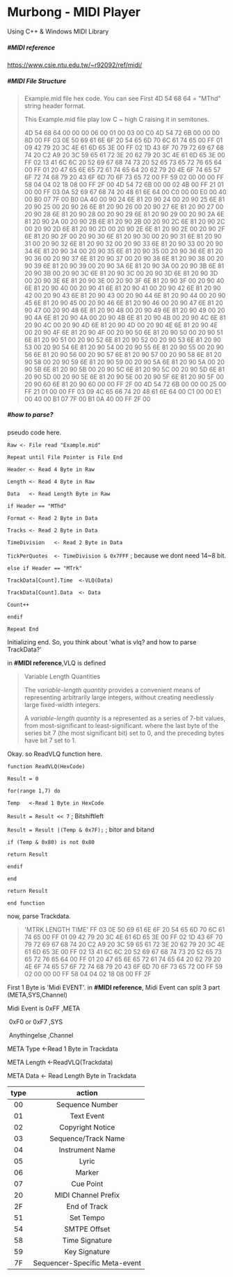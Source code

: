 # Murbong - MIDI Player

Using C++ & Windows MIDI Library



##### #MIDI reference

<https://www.csie.ntu.edu.tw/~r92092/ref/midi/>

##### #MIDI File Structure

> Example.mid file hex code. You can see First 4D 54 68 64 = "MThd" string header format.
>
> This Example.mid file play low C ~ high C raising it in semitones.
>
> 4D 54 68 64 00 00 00 06 00 01 00 03 00 C0 4D 54 72 6B 00 00 00 8D 00 FF 03 0E 50 69 61 6E 6F 20 54 65 6D 70 6C 61 74 65 00 FF 01 09 42 79 20 3C 4E 61 6D 65 3E 00 FF 02 1D 43 6F 70 79 72 69 67 68 74 20 C2 A9 20 3C 59 65 61 72 3E 20 62 79 20 3C 4E 61 6D 65 3E 00 FF 02 13 41 6C 6C 20 52 69 67 68 74 73 20 52 65 73 65 72 76 65 64 00 FF 01 20 47 65 6E 65 72 61 74 65 64 20 62 79 20 4E 6F 74 65 57 6F 72 74 68 79 20 43 6F 6D 70 6F 73 65 72 00 FF 59 02 00 00 00 FF 58 04 04 02 18 08 00 FF 2F 00 4D 54 72 6B 00 00 02 4B 00 FF 21 01 00 00 FF 03 0A 52 69 67 68 74 20 48 61 6E 64 00 C0 00 00 E0 00 40 00 B0 07 7F 00 B0 0A 40 00 90 24 6E 81 20 90 24 00 20 90 25 6E 81 20 90 25 00 20 90 26 6E 81 20 90 26 00 20 90 27 6E 81 20 90 27 00 20 90 28 6E 81 20 90 28 00 20 90 29 6E 81 20 90 29 00 20 90 2A 6E 81 20 90 2A 00 20 90 2B 6E 81 20 90 2B 00 20 90 2C 6E 81 20 90 2C 00 20 90 2D 6E 81 20 90 2D 00 20 90 2E 6E 81 20 90 2E 00 20 90 2F 6E 81 20 90 2F 00 20 90 30 6E 81 20 90 30 00 20 90 31 6E 81 20 90 31 00 20 90 32 6E 81 20 90 32 00 20 90 33 6E 81 20 90 33 00 20 90 34 6E 81 20 90 34 00 20 90 35 6E 81 20 90 35 00 20 90 36 6E 81 20 90 36 00 20 90 37 6E 81 20 90 37 00 20 90 38 6E 81 20 90 38 00 20 90 39 6E 81 20 90 39 00 20 90 3A 6E 81 20 90 3A 00 20 90 3B 6E 81 20 90 3B 00 20 90 3C 6E 81 20 90 3C 00 20 90 3D 6E 81 20 90 3D 00 20 90 3E 6E 81 20 90 3E 00 20 90 3F 6E 81 20 90 3F 00 20 90 40 6E 81 20 90 40 00 20 90 41 6E 81 20 90 41 00 20 90 42 6E 81 20 90 42 00 20 90 43 6E 81 20 90 43 00 20 90 44 6E 81 20 90 44 00 20 90 45 6E 81 20 90 45 00 20 90 46 6E 81 20 90 46 00 20 90 47 6E 81 20 90 47 00 20 90 48 6E 81 20 90 48 00 20 90 49 6E 81 20 90 49 00 20 90 4A 6E 81 20 90 4A 00 20 90 4B 6E 81 20 90 4B 00 20 90 4C 6E 81 20 90 4C 00 20 90 4D 6E 81 20 90 4D 00 20 90 4E 6E 81 20 90 4E 00 20 90 4F 6E 81 20 90 4F 00 20 90 50 6E 81 20 90 50 00 20 90 51 6E 81 20 90 51 00 20 90 52 6E 81 20 90 52 00 20 90 53 6E 81 20 90 53 00 20 90 54 6E 81 20 90 54 00 20 90 55 6E 81 20 90 55 00 20 90 56 6E 81 20 90 56 00 20 90 57 6E 81 20 90 57 00 20 90 58 6E 81 20 90 58 00 20 90 59 6E 81 20 90 59 00 20 90 5A 6E 81 20 90 5A 00 20 90 5B 6E 81 20 90 5B 00 20 90 5C 6E 81 20 90 5C 00 20 90 5D 6E 81 20 90 5D 00 20 90 5E 6E 81 20 90 5E 00 20 90 5F 6E 81 20 90 5F 00 20 90 60 6E 81 20 90 60 00 00 FF 2F 00 4D 54 72 6B 00 00 00 25 00 FF 21 01 00 00 FF 03 09 4C 65 66 74 20 48 61 6E 64 00 C1 00 00 E1 00 40 00 B1 07 7F 00 B1 0A 40 00 FF 2F 00

##### #how to parse?

pseudo code here.



`Raw <- File read "Example.mid"`

`Repeat until File Pointer is File End`

`Header	<- Read 4 Byte in Raw`

`Length	<- Read 4 Byte in Raw`

`Data	<- Read Length Byte in Raw`

`if Header == "MThd"`



`Format	<- Read 2 Byte in Data`

`Tracks	<- Read 2 Byte in Data`

`TimeDivision	<- Read 2 Byte in Data`

`TickPerQuotes	<- TimeDivision & 0x7FFF` ; because we dont need 14~8 bit.



`else if Header == "MTrk"`



`TrackData[Count].Time	<-VLQ(Data)`

`TrackData[Count].Data	<- Data`

`Count++`



`endif`

`Repeat End`

Initializing end. So, you think about 'what is vlq? and how to parse TrackData?'

in **#MIDI reference**,VLQ is defined

> Variable Length Quantities
>
> The *variable-length quantity* provides a convenient means of representing arbitrarily large integers, without creating needlessly large fixed-width integers.
>
> A *variable-length quantity* is a represented as a series of 7-bit values, from most-significant to least-significant. where the last byte of the series bit 7 (the most significant bit) set to 0, and the preceding bytes have bit 7 set to 1.

Okay. so ReadVLQ function here.

`function ReadVLQ(HexCode)`

`Result = 0`

`for(range 1,7) do`

`Temp	<-Read 1 Byte in HexCode`

`Result = Result << 7` ; Bitshiftleft

`Result = Result |(Temp & 0x7F);` ; bitor and bitand

`if (Temp & 0x80) is not 0x80`

`return Result`

`endif`

`end`



`return Result`



`end function`

now, parse Trackdata.



> 'MTRK LENGTH TIME' FF 03 0E 50 69 61 6E 6F 20 54 65 6D 70 6C 61 74 65 00 FF 01 09 42 79 20 3C 4E 61 6D 65 3E 00 FF 02 1D 43 6F 70 79 72 69 67 68 74 20 C2 A9 20 3C 59 65 61 72 3E 20 62 79 20 3C 4E 61 6D 65 3E 00 FF 02 13 41 6C 6C 20 52 69 67 68 74 73 20 52 65 73 65 72 76 65 64 00 FF 01 20 47 65 6E 65 72 61 74 65 64 20 62 79 20 4E 6F 74 65 57 6F 72 74 68 79 20 43 6F 6D 70 6F 73 65 72 00 FF 59 02 00 00 00 FF 58 04 04 02 18 08 00 FF 2F



First 1 Byte is 'Midi EVENT'. in **#MIDI reference**, Midi Event can split 3 part (META,SYS,Channel)

Midi Event is 	0xFF 		,META

​				0xF0 or 0xF7 ,SYS

​				Anythingelse	,Channel



META Type 	<-Read 1 Byte in Trackdata

META Length	<-ReadVLQ(Trackdata)

META Data	<- Read Length Byte in Trackdata



| type |            action             |
| :--: | :---------------------------: |
|  00  |        Sequence Number        |
|  01  |          Text Event           |
|  02  |       Copyright Notice        |
|  03  |      Sequence/Track Name      |
|  04  |        Instrument Name        |
|  05  |             Lyric             |
|  06  |            Marker             |
|  07  |           Cue Point           |
|  20  |      MIDI Channel Prefix      |
|  2F  |         End of Track          |
|  51  |           Set Tempo           |
|  54  |         SMTPE Offset          |
|  58  |        Time Signature         |
|  59  |         Key Signature         |
|  7F  | Sequencer-Specific Meta-event |


